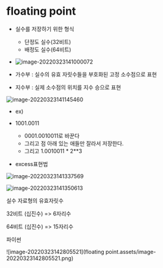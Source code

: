 # floating point

- 실수를 저장하기 위한 형식
  - 단정도 실수(32비트)
  - 배정도 실수(64비트)
- ![image-20220323141000072](C:\Users\JHK_ssafy\AppData\Roaming\Typora\typora-user-images\image-20220323141000072.png)

- 가수부 : 실수의 유효 자릿수들을 부호화된 고정 소수점으로 표현
- 지수부 : 실제 소수점의 위치를 지수 승으로 표현

![image-20220323141145460](C:\Users\JHK_ssafy\AppData\Roaming\Typora\typora-user-images\image-20220323141145460.png)

- ex)
- 1001.0011
  - 0001.0010011로 바꾼다
  - 그리고 점 아래 있는 애들만 잘라서 저장한다.
  - 그리고 1.0010011 * 2**3



- excess표현법

![image-20220323141337569](C:\Users\JHK_ssafy\AppData\Roaming\Typora\typora-user-images\image-20220323141337569.png)

![image-20220323141350613](C:\Users\JHK_ssafy\AppData\Roaming\Typora\typora-user-images\image-20220323141350613.png)



실수 자료형의 유효자릿수

32비트 (십진수) => 6자리수

64비트 (십진수) => 15자리수





파이썬

![image-20220323142805521](floating point.assets/image-20220323142805521.png)



